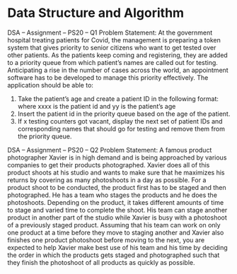 # Data Structure and Algorithm

DSA – Assignment – PS20 – Q1
Problem Statement:
At the government hospital treating patients for Covid, the management is preparing a token system that gives priority to senior citizens who want to get tested over other patients. As the patients keep coming and registering, they are added to a priority queue from which patient’s names are called out for testing. Anticipating a rise in the number of cases across the world, an appointment software has to be developed to manage this priority effectively. The application should be able to: 
1. Take the patient’s age and create a patient ID in the following format: where xxxx is the patient id and yy is the patient’s age 
2. Insert the patient id in the priority queue based on the age of the patient. 
3. If x testing counters got vacant, display the next set of patient IDs and corresponding names that should go for testing and remove them from the priority queue.


DSA – Assignment – PS20 – Q2
Problem Statement:
A famous product photographer Xavier is in high demand and is being approached by various companies to get their products photographed. Xavier does all of this product shoots at his studio and wants to make sure that he maximizes his returns by covering as many photoshoots in a day as possible. For a product shoot to be conducted, the product first has to be staged and then photographed. He has a team who stages the products and he does the photoshoots. Depending on the product, it takes different amounts of time to stage and varied time to complete the shoot. His team can stage another product in another part of the studio while Xavier is busy with a photoshoot of a previously staged product. Assuming that his team can work on only one product at a time before they move to staging another and Xavier also finishes one product photoshoot before moving to the next, you are expected to help Xavier make best use of his team and his time by deciding the order in which the products gets staged and photographed such that they finish the photoshoot of all products as quickly as possible.
